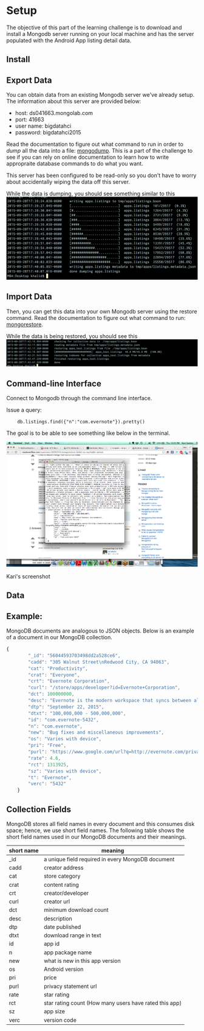 # Setup

The objective of this part of the learning challenge is to
download and install a Mongodb server running on your local machine and has the
server populated with the Android App listing detail data.

## Install

## Export Data

You can obtain data from an existing Mongodb server we've already setup. The information
about this server are provided below:

- host: ds041663.mongolab.com
- port: 41663
- user name: bigdatahci
- password: bigdatahci2015

Read the documentation to figure out what command to run in order to _dump_
all the data into a file: [mongodump](http://docs.mongodb.org/manual/reference/program/mongodump/).
This is a part of the challenge to see if you can rely on online documentation to
learn how to write appropraite database commands to do what you want.

This server has been configured to be read-only so you don't have to worry about
accidentally wiping the data off this server.

While the data is dumping, you should see something similar to this
![dumping](./dumping.png)

## Import Data

Then, you can get this data into your own Mongodb server using the restore command.
Read the documentation to figure out what command to run: [mongorestore](http://docs.mongodb.org/manual/reference/program/mongorestore/).

While the data is being restored, you should see this
![restore](./restore.png)

## Command-line Interface

Connect to Mongodb through the command line interface.

Issue a query:
```
    db.listings.find({"n":"com.evernote"}).pretty()
```
The goal is to be able to see something like below in the terminal.

![screenshot](./screenshot.png)

Kari's screenshot

 ## Data
 ## Example:
MongoDB documents are analogous to JSON objects. Below is an example of a document in our MongoDB collection.

```javascript
{
        "_id": "56044593703498dd2a528ce6",
        "cadd": "305 Walnut Street\nRedwood City, CA 94063",
        "cat": "Productivity",
        "crat": "Everyone",
        "crt": "Evernote Corporation",
        "curl": "/store/apps/developer?id=Evernote+Corporation",
        "dct": 100000000,
        "desc": "Evernote is the modern workspace that syncs between all of your devices. Work everywhere and stay productive: • Write notes, checklists, and research • Organize web articles, docs, and photos  • Discuss your work with others, right within the app ---  “When it comes to taking all manner of notes and getting work done, Evernote is an indispensable tool.” – PC Mag --- 100 million people use it to move projects forward: WRITE & ORGANIZE • Stay focused: write in an uncluttered workspace • Get things done: make to-do's and checklists • Attach files: keep Office docs, PDFs, and photos • Get organized: notebooks and tags keep work tidy • Find anything: searchable text in notes and photos  DISCUSS & COLLABORATE • Work chat: discuss notes without leaving the app • Work together: share notebooks for team projects • Meeting prep: create agendas and action items YOUR DIGITAL ASSISTANT • Make connections: turn biz cards into contacts  • Track expenses: organize receipts, bills & invoices • Plan travel: save research and reservations ACCOMPLISH EVEN MORE WITH EVERNOTE PREMIUM Evernote is free to download and use. Evernote Premium unlocks even more productivity: ★ Offline access - work anywhere, even without a connection ★ More space - get more done with 10 GB of new uploads each month ★ Better search - search inside Office docs and attachments ★ Greater privacy - add a passcode lock on mobile ★ PDF annotation - use shapes and comments to give visual feedback ★ Unlimited business card scans - scan biz cards, save to contacts, and connect on LinkedIn  Two subscription levels: 1) Evernote Premium 2) Evernote Plus --- \"Use Evernote as the place you put everything...don’t ask yourself which device it’s on—it’s in Evernote\" – The New York Times --- Price may vary by location. Subscriptions will be charged to your credit card through your Google Play account. Your subscription will automatically renew unless canceled at least 24 hours before the end of the current period. You will not be able to cancel the subscription once activated. Manage your subscriptions in Account Settings after purchase.",
        "dtp": "September 22, 2015",
        "dtxt": "100,000,000 - 500,000,000",
        "id": "com.evernote-5432",
        "n": "com.evernote",
        "new": "Bug fixes and miscellaneous improvements",
        "os": "Varies with device",
        "pri": "Free",
        "purl": "https://www.google.com/url?q=http://evernote.com/privacy/&sa=D&usg=AFQjCNHTyefT6GQ6A6mnOKPeqKUA_qjesg",
        "rate": 4.6,
        "rct": 1313925,
        "sz": "Varies with device",
        "t": "Evernote",
        "verc": "5432"
    }

```

## Collection Fields

MongoDB stores all field names in every document and this consumes disk space; hence, we use short field names.
The following table shows the short field names used in our MongoDB documents and their meanings.

|short name |  meaning                  |
|-----------|---------------------------|
| _id       | a unique field required in every MongoDB document |
| cadd      | creator address           |
| cat       | store category            |
| crat      | content rating            |
| crt       | creator/developer         |
| curl      | creator url               |
| dct       | minimum download count    |
| desc      | description               |
| dtp       | date published            |
| dtxt      | download range in text    |
| id        | app id                    |
| n         | app package name          |
| new       | what is new in this app version |
| os        | Android version           |
| pri       | price                     |
|purl       | privacy statement url     |
|rate       | star rating               |
|rct        | star rating count (How many users have rated this app)|
|sz         | app size                  |
|verc       | version code              |
